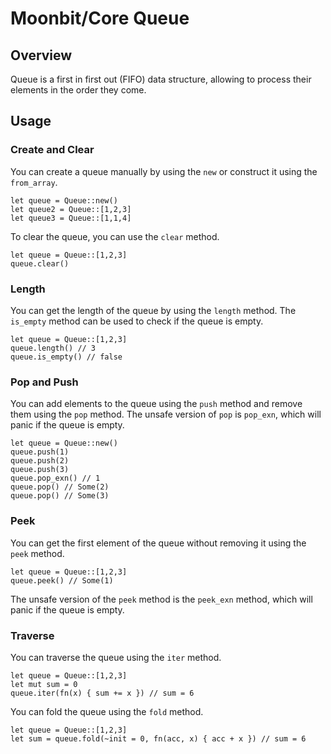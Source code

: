 # Moonbit/Core Queue
## Overview
Queue is a first in first out (FIFO) data structure, allowing to process their elements in the order they come.

## Usage
### Create and Clear
You can create a queue manually by using the `new` or construct it using the `from_array`.
```moonbit
let queue = Queue::new()
let queue2 = Queue::[1,2,3]
let queue3 = Queue::[1,1,4]
```

To clear the queue, you can use the `clear` method.
```moonbit
let queue = Queue::[1,2,3]
queue.clear()
```

### Length
You can get the length of the queue by using the `length` method. The `is_empty` method can be used to check if the queue is empty.
```moonbit
let queue = Queue::[1,2,3]
queue.length() // 3
queue.is_empty() // false
```

### Pop and Push
You can add elements to the queue using the `push` method and remove them using the `pop` method.
The unsafe version of `pop` is `pop_exn`, which will panic if the queue is empty.
```moonbit
let queue = Queue::new()
queue.push(1)
queue.push(2)
queue.push(3)
queue.pop_exn() // 1
queue.pop() // Some(2)
queue.pop() // Some(3)
```

### Peek
You can get the first element of the queue without removing it using the `peek` method.
```moonbit
let queue = Queue::[1,2,3]
queue.peek() // Some(1)
```
The unsafe version of the `peek` method is the `peek_exn` method, which will panic if the queue is empty.

### Traverse
You can traverse the queue using the `iter` method.
```moonbit
let queue = Queue::[1,2,3]
let mut sum = 0
queue.iter(fn(x) { sum += x }) // sum = 6
```

You can fold the queue using the `fold` method.
```moonbit
let queue = Queue::[1,2,3]
let sum = queue.fold(~init = 0, fn(acc, x) { acc + x }) // sum = 6
```